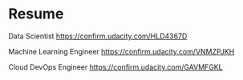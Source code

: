 # Resume

Data Scientist https://confirm.udacity.com/HLD4367D

Machine Learning Engineer https://confirm.udacity.com/VNMZPJKH

Cloud DevOps Engineer https://confirm.udacity.com/GAVMFGKL

